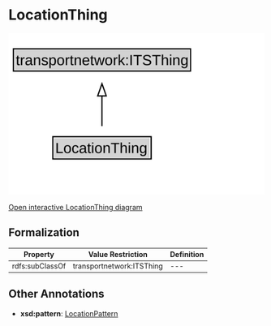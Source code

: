 # LocationThing

![LocationThing Diagram](../diagrams/LocationThing.svg)

<a href="../../diagrams/LocationThing.svg">Open interactive LocationThing diagram</a>

## Formalization

| Property | Value Restriction | Definition |
|----------|-------------------|------------|
| rdfs:subClassOf | transportnetwork:ITSThing | --- |

## Other Annotations

- **xsd:pattern**: [LocationPattern](LocationPattern.md)

